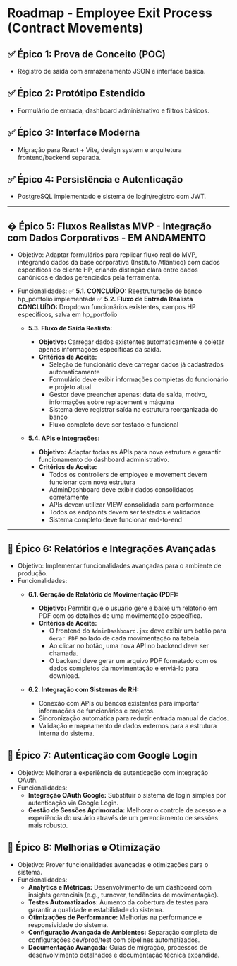 # Roadmap - Employee Exit Process (Contract Movements)

## ✅ Épico 1: Prova de Conceito (POC)
- Registro de saída com armazenamento JSON e interface básica.

## ✅ Épico 2: Protótipo Estendido  
- Formulário de entrada, dashboard administrativo e filtros básicos.

## ✅ Épico 3: Interface Moderna
- Migração para React + Vite, design system e arquitetura frontend/backend separada.

## ✅ Épico 4: Persistência e Autenticação
- PostgreSQL implementado e sistema de login/registro com JWT.

---

## � Épico 5: Fluxos Realistas MVP - Integração com Dados Corporativos - EM ANDAMENTO
- Objetivo: Adaptar formulários para replicar fluxo real do MVP, integrando dados da base corporativa (Instituto Atlântico) com dados específicos do cliente HP, criando distinção clara entre dados canônicos e dados gerenciados pela ferramenta.
- Funcionalidades:
   ✅ **5.1. CONCLUÍDO:** Reestruturação de banco hp_portfolio implementada
   ✅ **5.2. Fluxo de Entrada Realista CONCLUÍDO:** Dropdown funcionários existentes, campos HP específicos, salva em hp_portfolio

  - **5.3. Fluxo de Saída Realista:**
    - **Objetivo:** Carregar dados existentes automaticamente e coletar apenas informações específicas da saída.
    - **Critérios de Aceite:**
      - Seleção de funcionário deve carregar dados já cadastrados automaticamente
      - Formulário deve exibir informações completas do funcionário e projeto atual
      - Gestor deve preencher apenas: data de saída, motivo, informações sobre replacement e máquina
      - Sistema deve registrar saída na estrutura reorganizada do banco
      - Fluxo completo deve ser testado e funcional

  - **5.4. APIs e Integrações:**
    - **Objetivo:** Adaptar todas as APIs para nova estrutura e garantir funcionamento do dashboard administrativo.
    - **Critérios de Aceite:**
      - Todos os controllers de employee e movement devem funcionar com nova estrutura
      - AdminDashboard deve exibir dados consolidados corretamente
      - APIs devem utilizar VIEW consolidada para performance
      - Todos os endpoints devem ser testados e validados
      - Sistema completo deve funcionar end-to-end

---

## 🔮 Épico 6: Relatórios e Integrações Avançadas
- Objetivo: Implementar funcionalidades avançadas para o ambiente de produção.
- Funcionalidades:
  - **6.1. Geração de Relatório de Movimentação (PDF):**
    - **Objetivo:** Permitir que o usuário gere e baixe um relatório em PDF com os detalhes de uma movimentação específica.
    - **Critérios de Aceite:**
      - O frontend do `AdminDashboard.jsx` deve exibir um botão para `Gerar PDF` ao lado de cada movimentação na tabela.
      - Ao clicar no botão, uma nova API no backend deve ser chamada.
      - O backend deve gerar um arquivo PDF formatado com os dados completos da movimentação e enviá-lo para download.

  - **6.2. Integração com Sistemas de RH:**
    - Conexão com APIs ou bancos existentes para importar informações de funcionários e projetos.
    - Sincronização automática para reduzir entrada manual de dados.
    - Validação e mapeamento de dados externos para a estrutura interna do sistema.

## 🔮 Épico 7: Autenticação com Google Login
- Objetivo: Melhorar a experiência de autenticação com integração OAuth.
- Funcionalidades:
  - **Integração OAuth Google:** Substituir o sistema de login simples por autenticação via Google Login.
  - **Gestão de Sessões Aprimorada:** Melhorar o controle de acesso e a experiência do usuário através de um gerenciamento de sessões mais robusto.

## 🔮 Épico 8: Melhorias e Otimização
- Objetivo: Prover funcionalidades avançadas e otimizações para o sistema.
- Funcionalidades:
  - **Analytics e Métricas:** Desenvolvimento de um dashboard com insights gerenciais (e.g., turnover, tendências de movimentação).
  - **Testes Automatizados:** Aumento da cobertura de testes para garantir a qualidade e estabilidade do sistema.
  - **Otimizações de Performance:** Melhorias na performance e responsividade do sistema.
  - **Configuração Avançada de Ambientes:** Separação completa de configurações dev/prod/test com pipelines automatizados.
  - **Documentação Avançada:** Guias de migração, processos de desenvolvimento detalhados e documentação técnica expandida.